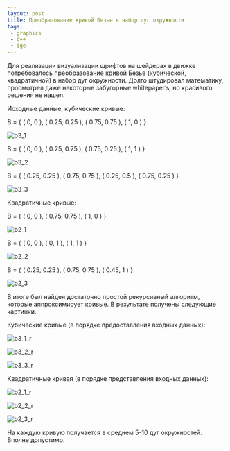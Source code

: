 ```yaml
---
layout: post
title: Преобразование кривой Безье в набор дуг окружности
tags:
 - graphics
 - c++
 - ige
---
```


Для реализации визуализации шрифтов на шейдерах в движке потребовалось преобразование кривой Безье (кубической, квадратичной) в набор дуг окружности. Долго штудировал математику, просмотрел даже некоторые забугорные whitepaper’s, но красивого решения не нашел.

Исходные данные, кубические кривые:

B = { ( 0, 0 ), ( 0.25, 0.25 ), ( 0.75, 0.75 ), ( 1, 0 ) }

![b3_1](/media/images/b3_1.jpg)

B = { ( 0, 0 ), ( 0.25, 0.75 ), ( 0.75, 0.25 ), ( 1, 1 ) }

![b3_2](/media/images/b3_2.jpg)

B = { ( 0.25, 0.25 ), ( 0.75, 0.75 ), ( 0.25, 0.5 ), ( 0.75, 0.25 ) }

![b3_3](/media/images/b3_3.jpg)

Квадратичные кривые:

B = { ( 0, 0 ), ( 0.75, 0.75 ), ( 1, 0 ) }

![b2_1](/media/images/b2_1.jpg)

B = { ( 0, 0 ), ( 0, 1 ), ( 1, 1 ) }

![b2_2](/media/images/b2_2.jpg)

B = { ( 0.25, 0.25 ), ( 0.75, 0.75 ), ( 0.45, 1 ) }

![b2_3](/media/images/b2_3.jpg)

В итоге был найден достаточно простой рекурсивный алгоритм, которые аппроксимирует кривые. В результате получены следующие картинки.

Кубические кривые (в порядке предоставления входных данных):

![b3_1_r](/media/images/b3_1_r.jpg)

![b3_2_r](/media/images/b3_2_r.jpg)

![b3_3_r](/media/images/b3_3_r.jpg)

Квадратичные кривая (в порядке представления входных данных):

![b2_1_r](/media/images/b2_1_r.jpg)

![b2_2_r](/media/images/b2_2_r.jpg)

![b2_3_r](/media/images/b2_3_r.jpg)

На каждую кривую получается в среднем 5-10 дуг окружностей. Вполне допустимо.

